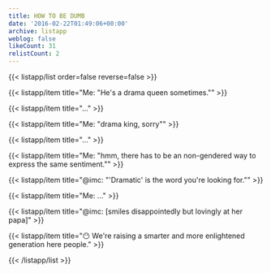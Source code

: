 ```yaml
---
title: HOW TO BE DUMB
date: '2016-02-22T01:49:06+00:00'
archive: listapp
weblog: false
likeCount: 31
relistCount: 2
---
```



{{< listapp/list order=false reverse=false >}}

   {{< listapp/item title="Me: \"He's a drama queen sometimes.\"" >}}

   {{< listapp/item title="..." >}}

   {{< listapp/item title="Me: \"drama king, sorry\"" >}}

   {{< listapp/item title="..." >}}

   {{< listapp/item title="Me: \"hmm, there has to be an non-gendered way to express the same sentiment.\"" >}}

   {{< listapp/item title="@imc: \"'Dramatic' is the word you're looking for.\"" >}}

   {{< listapp/item title="Me: ..." >}}

   {{< listapp/item title="@imc: [smiles disappointedly but lovingly at her papa]" >}}

   {{< listapp/item title="😶 We're raising a smarter and more enlightened generation here people." >}}

{{< /listapp/list >}}

